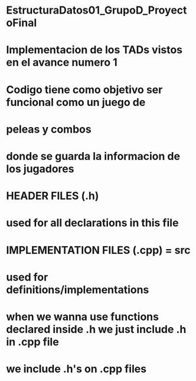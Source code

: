 # EstructuraDatos01_GrupoD_ProyectoFinal

# Implementacion de los TADs vistos en el avance numero 1 
# Codigo tiene como objetivo ser funcional como un juego de 
# peleas y combos
# donde se guarda la informacion de los jugadores

# HEADER FILES (.h)
# used for all declarations in this file


# IMPLEMENTATION FILES (.cpp) = src
# used for definitions/implementations

# when we wanna use functions declared inside .h we just include .h in .cpp file

# we include .h's on .cpp files

# 
#
#
#
#
#
#
#
